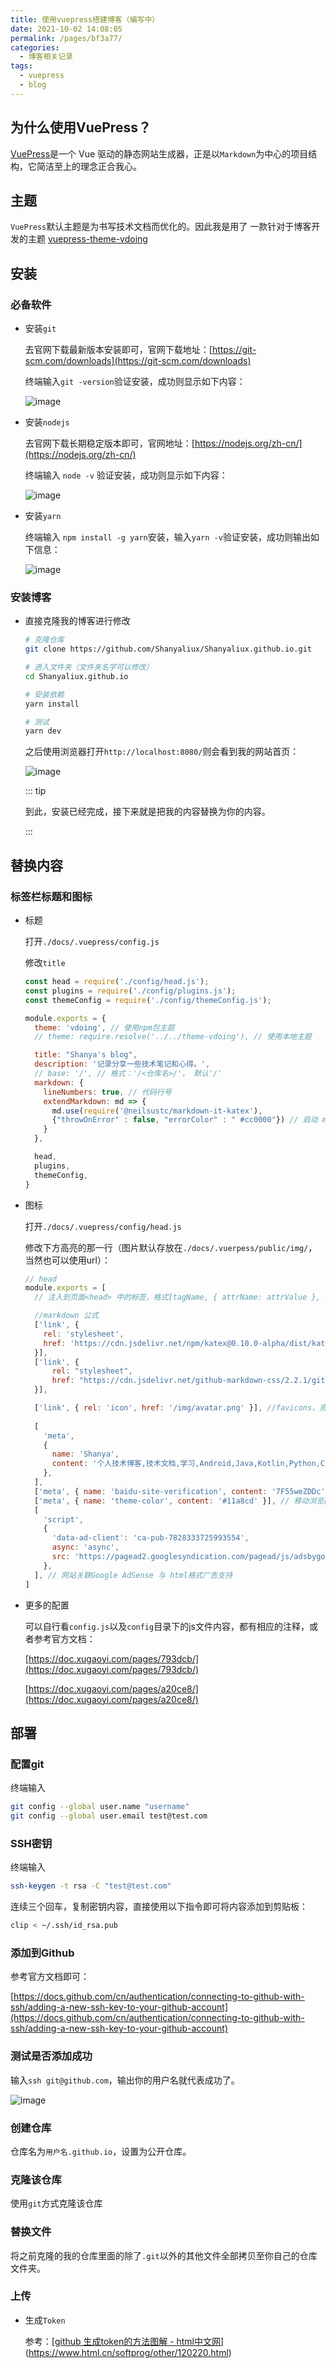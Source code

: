 ```yaml
---
title: 使用vuepress搭建博客（编写中）
date: 2021-10-02 14:08:05
permalink: /pages/bf3a77/
categories:
  - 博客相关记录
tags:
  - vuepress
  - blog
---
```


## 为什么使用VuePress？

[VuePress](https://vuepress.vuejs.org/zh/)是一个 Vue 驱动的静态网站生成器，正是以`Markdown`为中心的项目结构，它简洁至上的理念正合我心。

## 主题

`VuePress`默认主题是为书写技术文档而优化的。因此我是用了 一款针对于博客开发的主题 [vuepress-theme-vdoing](https://doc.xugaoyi.com/)

## 安装

### 必备软件

- 安装`git`

  去官网下载最新版本安装即可，官网下载地址：[https://git-scm.com/downloads](https://git-scm.com/downloads)

  终端输入`git -version`验证安装，成功则显示如下内容：

  ![image](https://cdn.jsdelivr.net/gh/Shanyaliux/comment@master/vuepress/image.55ug4x8ncrg0.png)

- 安装`nodejs`

  去官网下载长期稳定版本即可，官网地址：[https://nodejs.org/zh-cn/](https://nodejs.org/zh-cn/)

  终端输入 `node -v` 验证安装，成功则显示如下内容：

  ![image](https://cdn.jsdelivr.net/gh/Shanyaliux/comment@master/vuepress/image.4f872q79jqg0.png)

- 安装`yarn`

  终端输入 `npm install -g yarn`安装，输入`yarn -v`验证安装，成功则输出如下信息：

  ![image](https://cdn.jsdelivr.net/gh/Shanyaliux/comment@master/vuepress/image.2ow79njlaeg0.png)

### 安装博客

- 直接克隆我的博客进行修改

  ```bash
  # 克隆仓库
  git clone https://github.com/Shanyaliux/Shanyaliux.github.io.git
  
  # 进入文件夹（文件夹名字可以修改）
  cd Shanyaliux.github.io
  
  # 安装依赖
  yarn install
  
  # 测试
  yarn dev
  ```

  之后使用浏览器打开`http://localhost:8080/`则会看到我的网站首页：

  ![image](https://cdn.jsdelivr.net/gh/Shanyaliux/comment@master/vuepress/image.4vebd79gxte0.png)
  
  ::: tip
  
  到此，安装已经完成，接下来就是把我的内容替换为你的内容。
  
  :::

## 替换内容

### 标签栏标题和图标

- 标题

  打开`./docs/.vuepress/config.js`

  修改`title`

  ```js {9}
  const head = require('./config/head.js');
  const plugins = require('./config/plugins.js');
  const themeConfig = require('./config/themeConfig.js');
  
  module.exports = {
    theme: 'vdoing', // 使用npm包主题
    // theme: require.resolve('../../theme-vdoing'), // 使用本地主题
  
    title: "Shanya's blog",
    description: '记录分享一些技术笔记和心得。',
    // base: '/', // 格式：'/<仓库名>/'， 默认'/'
    markdown: {
      lineNumbers: true, // 代码行号
      extendMarkdown: md => {
        md.use(require('@neilsustc/markdown-it-katex'), 
        {"throwOnError" : false, "errorColor" : " #cc0000"}) // 启动 markdown-it-katex 插件
      }
    },
  
    head,
    plugins,
    themeConfig,
  }
  ```

- 图标

  打开`./docs/.vuepress/config/head.js`

  修改下方高亮的那一行（图片默认存放在`./docs/.vuerpess/public/img/`，当然也可以使用url）：

  ```js {15}
  // head
  module.exports = [
    // 注入到页面<head> 中的标签，格式[tagName, { attrName: attrValue }, innerHTML?]
  
    //markdown 公式
    ['link', {
      rel: 'stylesheet',
      href: 'https://cdn.jsdelivr.net/npm/katex@0.10.0-alpha/dist/katex.min.css'
    }],
    ['link', {
        rel: "stylesheet",
        href: "https://cdn.jsdelivr.net/github-markdown-css/2.2.1/github-markdown.css"
    }],
  
    ['link', { rel: 'icon', href: '/img/avatar.png' }], //favicons，资源放在public文件夹
    
    [
      'meta',
      {
        name: 'Shanya',
        content: '个人技术博客,技术文档,学习,Android,Java,Kotlin,Python,C/C++,Qt,ObjectTracking,Github,Markdown',
      },
    ],
    ['meta', { name: 'baidu-site-verification', content: '7F55weZDDc' }], // 百度统计的站长验证
    ['meta', { name: 'theme-color', content: '#11a8cd' }], // 移动浏览器主题颜色
    [
      'script',
      {
        'data-ad-client': 'ca-pub-7828333725993554',
        async: 'async',
        src: 'https://pagead2.googlesyndication.com/pagead/js/adsbygoogle.js',
      },
    ], // 网站关联Google AdSense 与 html格式广告支持
  ]
  ```

- 更多的配置

  可以自行看`config.js`以及`config`目录下的js文件内容，都有相应的注释，或者参考官方文档：

  [https://doc.xugaoyi.com/pages/793dcb/](https://doc.xugaoyi.com/pages/793dcb/)

  [https://doc.xugaoyi.com/pages/a20ce8/](https://doc.xugaoyi.com/pages/a20ce8/)

## 部署

### 配置git

终端输入

```bash
git config --global user.name "username"
git config --global user.email test@test.com
```

### SSH密钥

终端输入

```bash
ssh-keygen -t rsa -C "test@test.com"
```

连续三个回车，复制密钥内容，直接使用以下指令即可将内容添加到剪贴板：

```bash
clip < ~/.ssh/id_rsa.pub
```

### 添加到Github

参考官方文档即可：

[https://docs.github.com/cn/authentication/connecting-to-github-with-ssh/adding-a-new-ssh-key-to-your-github-account](https://docs.github.com/cn/authentication/connecting-to-github-with-ssh/adding-a-new-ssh-key-to-your-github-account)

### 测试是否添加成功

输入`ssh git@github.com`，输出你的用户名就代表成功了。

![image](https://cdn.jsdelivr.net/gh/Shanyaliux/comment@master/vuepress/image.7au0gw3ek280.png)

### 创建仓库

仓库名为`用户名.github.io`，设置为公开仓库。

### 克隆该仓库

使用`git`方式克隆该仓库

### 替换文件

将之前克隆的我的仓库里面的除了`.git`以外的其他文件全部拷贝至你自己的仓库文件夹。

### 上传

- 生成`Token`

  参考：[[github 生成token的方法图解 - html中文网](https://www.html.cn/softprog/other/120220.html)](https://www.html.cn/softprog/other/120220.html)
